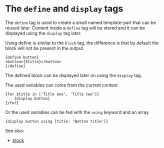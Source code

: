 The `define` and `display` tags
===============================

The `define` tag is used to create a small named template-part that can be reused later.
Content inside a `define` tag will be stored and it can be displayed using the `display` tag later.

Using define is similar to the `block` tag, the difference is that
by default the block will not be present in the output.

    {define button}
    <button>{$title}</button>
    {/define}

The defined block can be displayed later on using the `display` tag.

The used variables can come from the current context

    {for $title in ['Title one', 'Title two']}
        {display button}
    {/for}

Or the used variables can be fed with the `using` keyword and an array

    {display button using [title: 'Button title']}

See also:

 * [block](tags/block.md)
